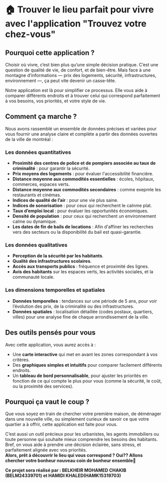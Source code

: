 # 🏠 Trouver le lieu parfait pour vivre avec l'application "Trouvez votre chez-vous" 

## **Pourquoi cette application ?**  

Choisir où vivre, c’est bien plus qu’une simple décision pratique. C’est une question de qualité de vie, de confort, et de bien-être. Mais face à une montagne d’informations — prix des logements, sécurité, infrastructures, environnement —, ça peut vite devenir un casse-tête.  

Notre application est là pour simplifier ce processus. Elle vous aide à comparer différents endroits et à trouver celui qui correspond parfaitement à vos besoins, vos priorités, et votre style de vie.  

## **Comment ça marche ?**  

Nous avons rassemblé un ensemble de données précises et variées pour vous fournir une analyse claire et complète a partir des données ouvertes de la ville de montréal :  

### **Les données quantitatives** 
- **Proximité des centres de police et de pompiers associée au taux de criminalité** : pour garantir la sécurité.  
- **Prix moyens des logements** : pour évaluer l'accessibilité financière.    
- **Distance moyenne aux commodités essentielles** : écoles, hôpitaux, commerces, espaces verts.
- **Distance moyenne aux commodités secondaires** : comme exepmle les restaurants et cinémas.
- **Indices de qualité de l’air** : pour une vie plus saine.
- **Indices de sonorisation** : pour ceux qui recherchent le calnme plat.
- **Taux d’emploi local** : pour évaluer les opportunités économiques.  
- **Densité de population** : pour ceux qui recherchent un environnement calme ou dynamique.
-  **Les dates de fin de bails de locations** : Afin d'affiner les recherches vers des secteurs ou la disponibilité du bail est quasi-garantie. 

### **Les données qualitatives**  
- **Perception de la sécurité par les habitants**.  
- **Qualité des infrastructures scolaires**.  
- **Accès aux transports publics** : fréquence et proximité des lignes.  
- **Avis des habitants** sur les espaces verts, les activités sociales, et la communauté locale.  

### **Les dimensions temporelles et spatiales**  
- **Données temporelles** : tendances sur une période de 5 ans, pour voir l’évolution des prix, de la criminalité ou des infrastructures.  
- **Données spatiales** : localisation détaillée (codes postaux, quartiers, villes) pour une analyse fine de chaque arrondissement de la ville.  

## **Des outils pensés pour vous**  

Avec cette application, vous aurez accès à :  
- Une **carte interactive** qui met en avant les zones correspondant à vos critères.  
- Des **graphiques simples et intuitifs** pour comparer facilement différents endroits.  
- Un **tableau de bord personnalisable**, pour ajuster les priorités en fonction de ce qui compte le plus pour vous (comme la sécurité, le coût, ou la proximité des services).  

## **Pourquoi ça vaut le coup ?**  

Que vous soyez en train de chercher votre première maison, de déménager dans une nouvelle ville, ou simplement curieux de savoir ce que votre quartier a à offrir, cette application est faite pour vous.  

C’est aussi un outil précieux pour les urbanistes, les agents immobiliers ou toute personne qui souhaite mieux comprendre les besoins des habitants. Bref, on vous aide à prendre une décision éclairée, sans stress, et parfaitement alignée avec vos priorités.  
**Alors, prêt à découvrir le lieu qui vous correspond ? Oui?? Allons chercher votre bonheur nouveau coin de bonheur ensemble🌟**

**Ce projet sera réalisé par : BELKHEIR MOHAMED CHAKIB (BELM24339701) et HAMIDI KHALED(HAMK15319703)**
